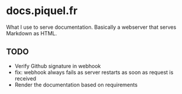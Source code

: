 # docs.piquel.fr

What I use to serve documentation. Basically a webserver that serves Markdown as HTML.

## TODO

- Verify Github signature in webhook
- fix: webhook always fails as server restarts as soon as request is received
- Render the documentation based on requirements
